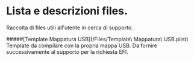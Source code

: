 # Lista e descrizioni files.
Raccolta di files utili all'utente in cerca di supporto.

#####[Template Mappatura USB](/Files/Template\ Mappatura\ USB.plist)
Template da compilare con la propria mappa USB. Da fornire successivamente al supporto per la richiesta EFI.